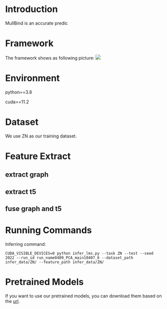 # Introduction
MullBind is an accurate predic

# Framework
The framework shows as following picture:
![](imgs/ucas_logo.jpg)

# Environment
python==3.8

cuda==11.2


# Dataset
We use ZN as our training dataset. 

# Feature Extract
## extract graph
## extract t5
## fuse graph and t5

# Running Commands
Inferring command:

`
CUDA_VISIBLE_DEVICES=0 python infer_lms.py --task ZN --test --seed 2022 --run_id run_name0409_PCA_main10407_6 --dataset_path infer_data/ZN/ --feature_path infer_data/ZN/
`

# Pretrained Models

If you want to use our pretrained models, you can download them based on the [url](https://github.com/lhotse-speech/lhotse/pull/1072/files).

